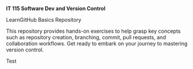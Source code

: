 **IT 115 Software Dev and Version Control**

LearnGitHub Basics Repository

This repository provides hands-on exercises to help grasp key concepts such as repository creation, branching, commit, pull requests, and collaboration workflows. Get ready to embark on your journey to mastering version control.

Test
